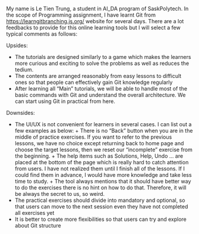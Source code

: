 My name is Le Tien Trung, a student in AI_DA program of SaskPolytech. In the scope of Programming assignment, I have learnt Git from https://learngitbranching.js.org/ website for several days. There are a lot feedbacks to provide for this online learning tools but I will select a few typical comments as follows: 

Upsides:

   *	The tutorials are designed similarly to a game which makes the learners more curious and exciting to solve the problems as well as reduces the tedium. 
   *	The contents are arranged reasonably from easy lessons to difficult ones so that people can effectively gain Git knowledge regularly
   *	After learning all “Main” tutorials, we will be able to handle most of the basic commands with Git and understand the overall architecture. We can start using Git in practical from here. 

Downsides: 
   
   *	The UI/UX is not  convenient for learners in several cases. I can list out a few examples as below:
	+	There is no “Back” button when you are in the middle of practice exercises. If you want to refer to the previous lessons, we have no choice except returning back to home page and choose the target lessons, then we reset our “incomplete” exercise from the beginning. 
	+	The help items such as Solutions, Help, Undo … are placed at the bottom of the page which is really hard to catch attention from users. I have not realized them until I finish all of the lessons. If I could find them in advance, I would have more knowledge and take less time to study. 
	+	The tool always mentions that it should have better way to do the exercises there is no hint on how to do that. Therefore, it will be always the secret to us, so weird. 
   *	The practical exercises should divide into mandatory and optional, so that users can move to the next session even they have not completed all exercises yet
   *	It is better to create more flexibilities so that users can try and explore about Git structure

